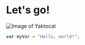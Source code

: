 # Let's go!
![Image of Yaktocat](https://octodex.github.com/images/yaktocat.png)
``` javascript
var myVar = "Hello, world!";
```

